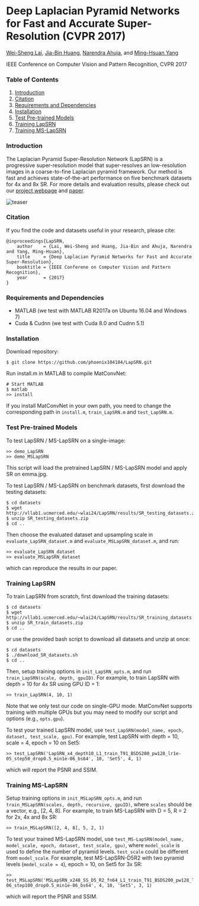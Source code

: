 # Deep Laplacian Pyramid Networks for Fast and Accurate Super-Resolution (CVPR 2017)

[Wei-Sheng Lai](http://graduatestudents.ucmerced.edu/wlai24/), 
[Jia-Bin Huang](https://filebox.ece.vt.edu/~jbhuang/), 
[Narendra Ahuja](http://vision.ai.illinois.edu/ahuja.html), 
and [Ming-Hsuan Yang](http://faculty.ucmerced.edu/mhyang/)

IEEE Conference on Computer Vision and Pattern Recognition, CVPR 2017

### Table of Contents
1. [Introduction](#introduction)
1. [Citation](#citation)
1. [Requirements and Dependencies](#requirements-and-dependencies)
1. [Installation](#installation)
1. [Test Pre-trained Models](#test-pre-trained-models)
1. [Training LapSRN](#training-lapsrn)
1. [Training MS-LapSRN](#training-ms-lapsrn)

### Introduction
The Laplacian Pyramid Super-Resolution Network (LapSRN) is a progressive super-resolution model that super-resolves an low-resolution images in a coarse-to-fine Laplacian pyramid framework.
Our method is fast and achieves state-of-the-art performance on five benchmark datasets for 4x and 8x SR.
For more details and evaluation results, please check out our [project webpage](http://vllab.ucmerced.edu/wlai24/LapSRN/) and [paper](http://vllab.ucmerced.edu/wlai24/LapSRN/papers/cvpr17_LapSRN.pdf).

![teaser](http://vllab.ucmerced.edu/wlai24/LapSRN/images/emma_text.gif)



### Citation

If you find the code and datasets useful in your research, please cite:
    
    @inproceedings{LapSRN,
        author    = {Lai, Wei-Sheng and Huang, Jia-Bin and Ahuja, Narendra and Yang, Ming-Hsuan}, 
        title     = {Deep Laplacian Pyramid Networks for Fast and Accurate Super-Resolution}, 
        booktitle = {IEEE Conferene on Computer Vision and Pattern Recognition},
        year      = {2017}
    }
    

### Requirements and Dependencies
- MATLAB (we test with MATLAB R2017a on Ubuntu 16.04 and Windows 7)
- Cuda & Cudnn (we test with Cuda 8.0 and Cudnn 5.1)

### Installation
Download repository:

    $ git clone https://github.com/phoenix104104/LapSRN.git

Run install.m in MATLAB to compile MatConvNet:

    # Start MATLAB
    $ matlab
    >> install
   
If you install MatConvNet in your own path, you need to change the corresponding path in `install.m`, `train_LapSRN.m` and `test_LapSRN.m`.

### Test Pre-trained Models

To test LapSRN / MS-LapSRN on a single-image:

    >> demo_LapSRN
    >> demo_MSLapSRN

This script will load the pretrained LapSRN / MS-LapSRN model and apply SR on emma.jpg.

To test LapSRN / MS-LapSRN on benchmark datasets, first download the testing datasets:

    $ cd datasets
    $ wget http://vllab1.ucmerced.edu/~wlai24/LapSRN/results/SR_testing_datasets.zip
    $ unzip SR_testing_datasets.zip
    $ cd ..

Then choose the evaluated dataset and upsampling scale in `evaluate_LapSRN_dataset.m` and `evaluate_MSLapSRN_dataset.m`, and run:

    >> evaluate_LapSRN_dataset
    >> evaluate_MSLapSRN_dataset

which can reproduce the results in our paper.


### Training LapSRN

To train LapSRN from scratch, first download the training datasets:

    $ cd datasets
    $ wget http://vllab1.ucmerced.edu/~wlai24/LapSRN/results/SR_training_datasets.zip
    $ unzip SR_train_datasets.zip
    $ cd ..

or use the provided bash script to download all datasets and unzip at once:

    $ cd datasets
    $ ./download_SR_datasets.sh
    $ cd ..

Then, setup training options in `init_LapSRN_opts.m`, and run `train_LapSRN(scale, depth, gpuID)`. For example, to train LapSRN with depth = 10 for 4x SR using GPU ID = 1:

    >> train_LapSRN(4, 10, 1)
    
Note that we only test our code on single-GPU mode. MatConvNet supports training with multiple GPUs but you may need to modify our script and options (e.g., `opts.gpu`).

To test your trained LapSRN model, use `test_LapSRN(model_name, epoch, dataset, test_scale, gpu)`. For example, test LapSRN with depth = 10, scale = 4, epoch = 10 on Set5:

    >> test_LapSRN('LapSRN_x4_depth10_L1_train_T91_BSDS200_pw128_lr1e-05_step50_drop0.5_min1e-06_bs64', 10, 'Set5', 4, 1)

which will report the PSNR and SSIM.


### Training MS-LapSRN

Setup training options in `init_MSLapSRN_opts.m`, and run `train_MSLapSRN(scales, depth, recursive, gpuID)`, where `scales` should be a vector, e.g., [2, 4, 8]. For example, to train MS-LapSRN with D = 5, R = 2 for 2x, 4x and 8x SR:

    >> train_MSLapSRN([2, 4, 8], 5, 2, 1)
    
To test your trained MS-LapSRN model, use `test_MS-LapSRN(model_name, model_scale, epoch, dataset, test_scale, gpu)`, where `model_scale` is used to define the number of pyramid levels. `test_scale` could be different from `model_scale`. For example, test MS-LapSRN-D5R2 with two pyramid levels (`model_scale = 4`), epoch = 10, on Set5 for 3x SR:

    >> test_MSLapSRN('MSLapSRN_x248_SS_D5_R2_fn64_L1_train_T91_BSDS200_pw128_lr5e-06_step100_drop0.5_min1e-06_bs64', 4, 10, 'Set5', 3, 1)

which will report the PSNR and SSIM.
